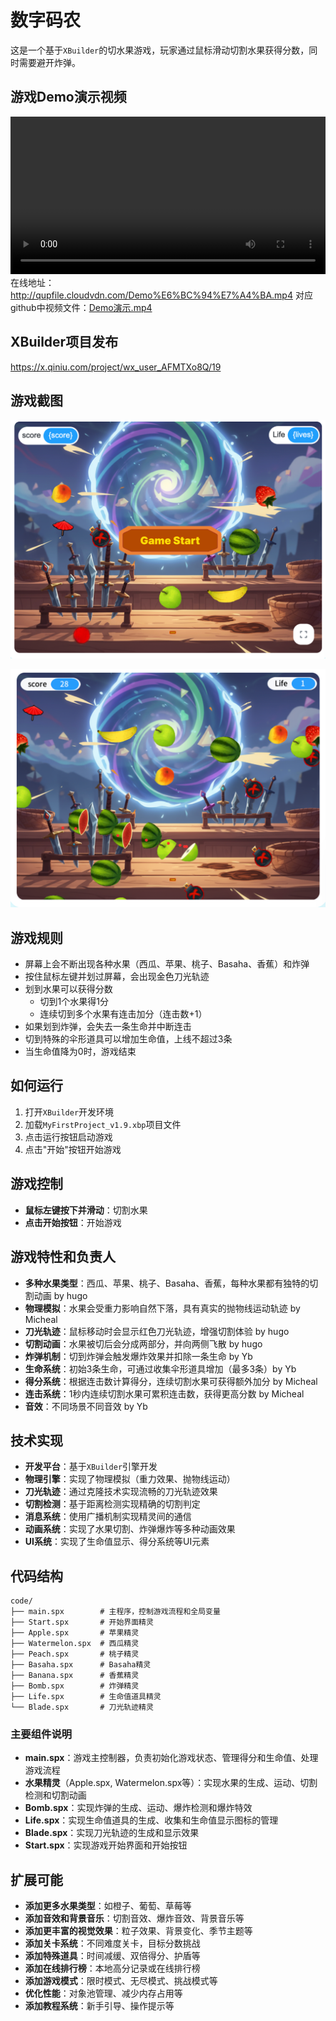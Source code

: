 # 数字码农


这是一个基于`XBuilder`的切水果游戏，玩家通过鼠标滑动切割水果获得分数，同时需要避开炸弹。

## 游戏Demo演示视频

<video src="./Demo演示.mp4" controls width="100%"></video>
在线地址：http://qupfile.cloudvdn.com/Demo%E6%BC%94%E7%A4%BA.mp4
对应github中视频文件：[Demo演示.mp4](./Demo演示.mp4)

## XBuilder项目发布
https://x.qiniu.com/project/wx_user_AFMTXo8Q/19

## 游戏截图

![游戏首页截图](./images/游戏首页.png)

![游戏中画面截图](./images/游戏中画面1.png)
## 游戏规则

- 屏幕上会不断出现各种水果（西瓜、苹果、桃子、Basaha、香蕉）和炸弹
- 按住鼠标左键并划过屏幕，会出现金色刀光轨迹
- 划到水果可以获得分数
  - 切到1个水果得1分
  - 连续切到多个水果有连击加分（连击数+1）
- 如果划到炸弹，会失去一条生命并中断连击
- 切到特殊的伞形道具可以增加生命值，上线不超过3条
- 当生命值降为0时，游戏结束

## 如何运行

1. 打开`XBuilder`开发环境
2. 加载`MyFirstProject_v1.9.xbp`项目文件
3. 点击运行按钮启动游戏
4. 点击"开始"按钮开始游戏

## 游戏控制

- **鼠标左键按下并滑动**：切割水果
- **点击开始按钮**：开始游戏

## 游戏特性和负责人

- **多种水果类型**：西瓜、苹果、桃子、Basaha、香蕉，每种水果都有独特的切割动画 by hugo
- **物理模拟**：水果会受重力影响自然下落，具有真实的抛物线运动轨迹 by Micheal
- **刀光轨迹**：鼠标移动时会显示红色刀光轨迹，增强切割体验 by hugo
- **切割动画**：水果被切后会分成两部分，并向两侧飞散 by hugo
- **炸弹机制**：切到炸弹会触发爆炸效果并扣除一条生命 by Yb
- **生命系统**：初始3条生命，可通过收集伞形道具增加（最多3条）by Yb
- **得分系统**：根据连击数计算得分，连续切割水果可获得额外加分 by Micheal
- **连击系统**：1秒内连续切割水果可累积连击数，获得更高分数 by Micheal
- **音效**：不同场景不同音效 by Yb

## 技术实现

- **开发平台**：基于`XBuilder`引擎开发
- **物理引擎**：实现了物理模拟（重力效果、抛物线运动）
- **刀光轨迹**：通过克隆技术实现流畅的刀光轨迹效果
- **切割检测**：基于距离检测实现精确的切割判定
- **消息系统**：使用广播机制实现精灵间的通信
- **动画系统**：实现了水果切割、炸弹爆炸等多种动画效果
- **UI系统**：实现了生命值显示、得分系统等UI元素

## 代码结构

```
code/
├── main.spx        # 主程序，控制游戏流程和全局变量
├── Start.spx       # 开始界面精灵
├── Apple.spx       # 苹果精灵
├── Watermelon.spx  # 西瓜精灵
├── Peach.spx       # 桃子精灵
├── Basaha.spx      # Basaha精灵
├── Banana.spx      # 香蕉精灵
├── Bomb.spx        # 炸弹精灵
├── Life.spx        # 生命值道具精灵
└── Blade.spx       # 刀光轨迹精灵
```

### 主要组件说明

- **main.spx**：游戏主控制器，负责初始化游戏状态、管理得分和生命值、处理游戏流程
- **水果精灵**（Apple.spx, Watermelon.spx等）：实现水果的生成、运动、切割检测和切割动画
- **Bomb.spx**：实现炸弹的生成、运动、爆炸检测和爆炸特效
- **Life.spx**：实现生命值道具的生成、收集和生命值显示图标的管理
- **Blade.spx**：实现刀光轨迹的生成和显示效果
- **Start.spx**：实现游戏开始界面和开始按钮

## 扩展可能

- **添加更多水果类型**：如橙子、葡萄、草莓等
- **添加音效和背景音乐**：切割音效、爆炸音效、背景音乐等
- **添加更丰富的视觉效果**：粒子效果、背景变化、季节主题等
- **添加关卡系统**：不同难度关卡，目标分数挑战
- **添加特殊道具**：时间减缓、双倍得分、护盾等
- **添加在线排行榜**：本地高分记录或在线排行榜
- **添加游戏模式**：限时模式、无尽模式、挑战模式等
- **优化性能**：对象池管理、减少内存占用等
- **添加教程系统**：新手引导、操作提示等


